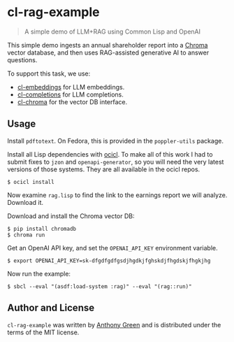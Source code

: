 # cl-rag-example
> A simple demo of LLM+RAG using Common Lisp and OpenAI

This simple demo ingests an annual shareholder report into a
[Chroma](https://www.trychroma.com/) vector database, and then uses
RAG-assisted generative AI to answer questions.

To support this task, we use:
* [cl-embeddings](https://github.com/atgreen/cl-embeddings) for LLM embeddings.
* [cl-completions](https://github.com/atgreen/cl-completions) for LLM completions.
* [cl-chroma](https://github.com/atgreen/cl-chroma) for the vector DB interface.

Usage
------

Install `pdftotext`.  On Fedora, this is provided in the
`poppler-utils` package.

Install all Lisp dependencies with [ocicl](https://github.com/ocicl/ocicl).
To make all of this work I had to submit fixes to `jzon` and
`openapi-generator`, so you will need the very latest versions of
those systems.  They are all available in the ocicl repos.
```
$ ocicl install
```

Now examine `rag.lisp` to find the link to the earnings report we will
analyze.  Download it.

Download and install the Chroma vector DB:
```
$ pip install chromadb
$ chroma run
```

Get an OpenAI API key, and set the `OPENAI_API_KEY` environment variable.
```
$ export OPENAI_API_KEY=sk-dfgdfgdfgsdjhgdkjfghskdjfhgdskjfhgkjhg
```

Now run the example:
```
$ sbcl --eval "(asdf:load-system :rag)" --eval "(rag::run)"
```

Author and License
-------------------

``cl-rag-example`` was written by [Anthony
Green](https://github.com/atgreen) and is distributed under the terms
of the MIT license.
